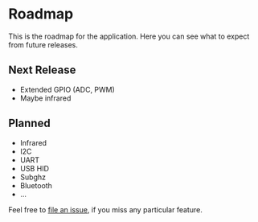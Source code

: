 # Roadmap

This is the roadmap for the application.
Here you can see what to expect from future releases.

## Next Release

* Extended GPIO (ADC, PWM)
* Maybe infrared

## Planned

* Infrared
* I2C
* UART
* USB HID
* Subghz
* Bluetooth
* ...

Feel free to [file an issue](https://www.github.com/ofabel/mp-flipper/issues), if you miss any particular feature.

